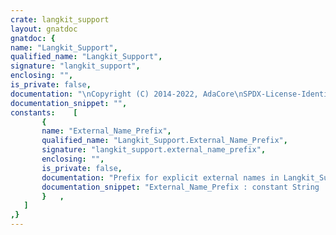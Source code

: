 ```yaml
---
crate: langkit_support
layout: gnatdoc
gnatdoc: {
name: "Langkit_Support",
qualified_name: "Langkit_Support",
signature: "langkit_support",
enclosing: "",
is_private: false,
documentation: "\nCopyright (C) 2014-2022, AdaCore\nSPDX-License-Identifier: Apache-2.0",
documentation_snippet: "",
constants:    [
       {
       name: "External_Name_Prefix",
       qualified_name: "Langkit_Support.External_Name_Prefix",
       signature: "langkit_support.external_name_prefix",
       enclosing: "",
       is_private: false,
       documentation: "Prefix for explicit external names in Langkit_Support",
       documentation_snippet: "External_Name_Prefix : constant String := \"langkit_support__int__\";",
       }   ,
   ]
,}
---
```

